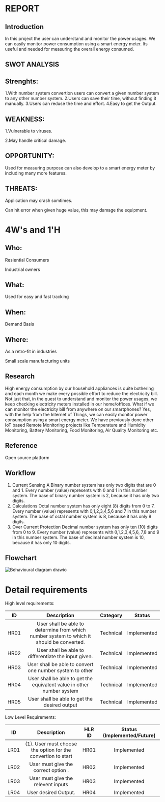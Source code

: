 # REPORT

## Introduction
In this project the user can understand and monitor the power usages. We can easily monitor power consumption using a smart energy meter. Its useful and needed for measuring the overall energy consumed.

## SWOT ANALYSIS

## Strenghts:
1.With number system convertion users can convert a given number system to any other number system. 
2.Users can save their time, without finding it manually. 
3.Users can reduse the time and effort.
4.Easy to get the Output. 


## WEAKNESS:
1.Vulnerable to viruses. 

2.May handle critical damage.

## OPPORTUNITY:
Used for measuring purpose can also develop to a smart energy meter by including many more features.

## THREATS:
Application may crash somtimes.

Can hit error when given huge value, this may damage the equipment.

# 4W&#39;s and 1&#39;H

## Who:
Resiential Consumers

Industrial owners

## What:

Used for easy and fast tracking

## When:

Demand Basis

## Where:
As a retro-fit in industries

Small scale manufacturing units

## Research

High energy consumption by our household appliances is quite bothering and each month we make every possible effort to reduce the electricity bill. Not just that, in the quest to understand and monitor the power usages, we keep checking electricity meters installed in our home/offices. What if we can monitor the electricity bill from anywhere on our smartphones? Yes, with the help from the Internet of Things, we can easily monitor power consumption using a smart energy meter. We have previously done other IoT based Remote Monitoring projects like Temperature and Humidity Monitoring, Battery Monitoring, Food Monitoring, Air Quality Monitoring etc.

## Reference
Open source platform

## Workflow
   
1) Current Sensing
A Binary number system has only two digits that are 0 and 1. Every number (value) represents with 0 and 1 in this number system. The base of binary number system is 2, because it has only two digits.
2) Calculations
Octal number system has only eight (8) digits from 0 to 7. Every number (value) represents with 0,1,2,3,4,5,6 and 7 in this number system. The base of octal number system is 8, because it has only 8 digits.
3) Over Current Protection
Decimal number system has only ten (10) digits from 0 to 9. Every number (value) represents with 0,1,2,3,4,5,6, 7,8 and 9 in this number system. The base of decimal number system is 10, because it has only 10 digits.

## Flowchart

![Behavioural diagram drawio](https://user-images.githubusercontent.com/101562511/164887723-f401635a-3e54-4066-abaf-c73cb883a569.png)


# Detail requirements
High level requirements: 


|**ID**|**Description**|**Category**|**Status**|
| :-: | :-: | :-: | :-: |
|HR01|User shall be able to determine from which number system to which it should be converted.|Technical|Implemented|
|HR02|User shall be able to differentiate the input given. |Technical|Implemented|
|HR03|User shall be able to convert one number system to other|Technical|Implemented|
|HR04|User shall be able to get the equivalent value in other number system|Technical|Implemented|
|HR05|User shall be able to get the desired output|Technical|Implemented|

Low Level Requirements:

|**ID**|**Description**|**HLR ID**|**Status (Implemented/Future)**|
| :-: | :-: | :-: | :-: |
|LR01|(1). User must choose the option for the convertion to start|HR01|Implemented|
|LR02|User must give the correct option .|HR02|Implemented|
|LR03|User must give the relevent inputs|HR03|Implemented|
|LR04|User desired Output. |HR04|Implemented|Requirements

